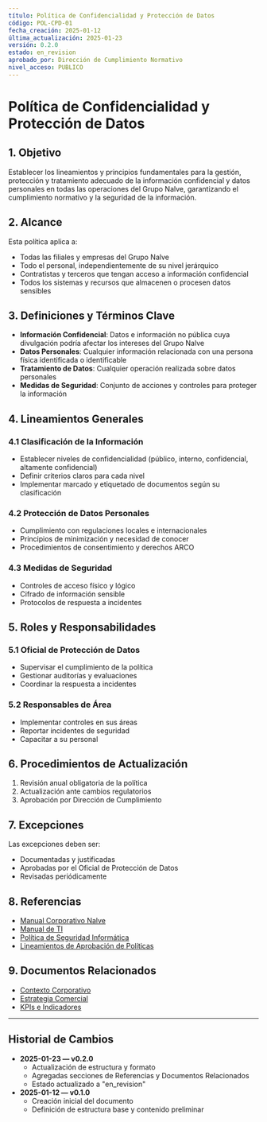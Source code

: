 ```yaml
---
título: Política de Confidencialidad y Protección de Datos
código: POL-CPD-01
fecha_creación: 2025-01-12
última_actualización: 2025-01-23
versión: 0.2.0
estado: en_revision
aprobado_por: Dirección de Cumplimiento Normativo
nivel_acceso: PUBLICO
---
```


# Política de Confidencialidad y Protección de Datos

## 1. Objetivo
Establecer los lineamientos y principios fundamentales para la gestión, protección y tratamiento adecuado de la información confidencial y datos personales en todas las operaciones del Grupo Nalve, garantizando el cumplimiento normativo y la seguridad de la información.

## 2. Alcance
Esta política aplica a:
- Todas las filiales y empresas del Grupo Nalve
- Todo el personal, independientemente de su nivel jerárquico
- Contratistas y terceros que tengan acceso a información confidencial
- Todos los sistemas y recursos que almacenen o procesen datos sensibles

## 3. Definiciones y Términos Clave
- **Información Confidencial**: Datos e información no pública cuya divulgación podría afectar los intereses del Grupo Nalve
- **Datos Personales**: Cualquier información relacionada con una persona física identificada o identificable
- **Tratamiento de Datos**: Cualquier operación realizada sobre datos personales
- **Medidas de Seguridad**: Conjunto de acciones y controles para proteger la información

## 4. Lineamientos Generales
### 4.1 Clasificación de la Información
- Establecer niveles de confidencialidad (público, interno, confidencial, altamente confidencial)
- Definir criterios claros para cada nivel
- Implementar marcado y etiquetado de documentos según su clasificación

### 4.2 Protección de Datos Personales
- Cumplimiento con regulaciones locales e internacionales
- Principios de minimización y necesidad de conocer
- Procedimientos de consentimiento y derechos ARCO

### 4.3 Medidas de Seguridad
- Controles de acceso físico y lógico
- Cifrado de información sensible
- Protocolos de respuesta a incidentes

## 5. Roles y Responsabilidades
### 5.1 Oficial de Protección de Datos
- Supervisar el cumplimiento de la política
- Gestionar auditorías y evaluaciones
- Coordinar la respuesta a incidentes

### 5.2 Responsables de Área
- Implementar controles en sus áreas
- Reportar incidentes de seguridad
- Capacitar a su personal

## 6. Procedimientos de Actualización
1. Revisión anual obligatoria de la política
2. Actualización ante cambios regulatorios
3. Aprobación por Dirección de Cumplimiento

## 7. Excepciones
Las excepciones deben ser:
- Documentadas y justificadas
- Aprobadas por el Oficial de Protección de Datos
- Revisadas periódicamente

## 8. Referencias
- [Manual Corporativo Nalve](../manual_corporativo_nalve.md)
- [Manual de TI](../area_administracion/manual_ti.md)
- [Política de Seguridad Informática](05_seguridad_informatica_sistemas.md)
- [Lineamientos de Aprobación de Políticas](lineamientos_aprobacion_politicas.md)

## 9. Documentos Relacionados
- [Contexto Corporativo](../02_contexto_corporativo/00_contexto_nalve.md)
- [Estrategia Comercial](../02_contexto_corporativo/06_estrategia_comercial.md)
- [KPIs e Indicadores](../02_contexto_corporativo/10_kpis_indicadores.md)

---

## Historial de Cambios
- **2025-01-23 — v0.2.0**
  - Actualización de estructura y formato
  - Agregadas secciones de Referencias y Documentos Relacionados
  - Estado actualizado a "en_revision"
- **2025-01-12 — v0.1.0**
  - Creación inicial del documento
  - Definición de estructura base y contenido preliminar 